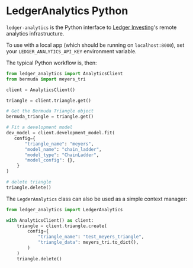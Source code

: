 # LedgerAnalytics Python

`ledger-analytics` is the Python interface to [Ledger Investing](https://ledgerinvesting.com)'s remote
analytics infrastructure.

To use with a local app (which should be running on `localhost:8000`),
set your `LEDGER_ANALYTICS_API_KEY` environment variable.

The typical Python workflow is, then:

```python
from ledger_analytics import AnalyticsClient
from bermuda import meyers_tri

client = AnalyticsClient()

triangle = client.triangle.get()

# Get the Bermuda Triangle object
bermuda_triangle = triangle.get()

# Fit a development model
dev_model = client.development_model.fit(
   config={
       "triangle_name": "meyers",
       "model_name": "chain_ladder",
       "model_type": "ChainLadder",
       "model_config": {},
    }
)

# delete triangle
triangle.delete()
```

The `LegderAnalytics` class can also be used as a simple context manager:

```python
from ledger_analytics import LedgerAnalytics

with AnalyticsClient() as client:
    triangle = client.triangle.create(
        config={
            "triangle_name": "test_meyers_triangle",
            "triangle_data": meyers_tri.to_dict(),
        )
    )
    triangle.delete()
```
